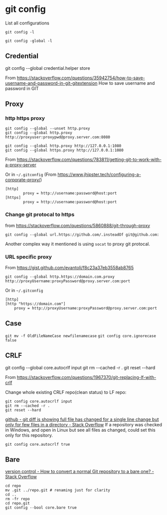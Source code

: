 # git config
List all configurations

```git config -l```

```git config -global -l```

## Credential

git config --global credential.helper store

From <https://stackoverflow.com/questions/35942754/how-to-save-username-and-password-in-git-gitextension> 
How to save username and password in GIT

## Proxy

### http https proxy
```
git config --global --unset http.proxy
git config --global http.proxy http://proxyuser:proxypwd@proxy.server.com:8080
```
```
git config --global http.proxy http://127.0.0.1:1080
git config --global https.proxy http://127.0.0.1:1080
```

From <https://stackoverflow.com/questions/783811/getting-git-to-work-with-a-proxy-server> 

Or in `~/.gitconfig` (From <https://www.jhipster.tech/configuring-a-corporate-proxy/>)
```
[http]
        proxy = http://username:password@host:port
[https]
        proxy = http://username:password@host:port
```

### Change git protocal to https  

from https://stackoverflow.com/questions/5860888/git-through-proxy
```
git config --global url.https://github.com/.insteadOf git@github.com:
```
Another complex way it mentioned is using `socat` to proxy git protocal.


### URL specific proxy
From https://gist.github.com/evantoli/f8c23a37eb3558ab8765
```
git config --global http.https://domain.com.proxy http://proxyUsername:proxyPassword@proxy.server.com:port
```
Or in `~/.gitconfig`
```
[http]
[http "https://domain.com"]
	proxy = http://proxyUsername:proxyPassword@proxy.server.com:port
```
## Case

`git mv -f OldFileNameCase newfilenamecase`
`git config core.ignorecase false`


## CRLF

git config --global core.autocrlf input
git rm --cached -r .
git reset --hard


From <https://stackoverflow.com/questions/1967370/git-replacing-lf-with-crlf> 
	
    
Change whole existing CRLF repo(clean status) to LF repo:
```
git config core.autocrlf input
git rm --cached -r .
git reset --hard
```

[github - git diff is showing full file has changed for a single line change but only for few files in a directory - Stack Overflow](https://stackoverflow.com/questions/37344280/git-diff-is-showing-full-file-has-changed-for-a-single-line-change-but-only-for)
If a repository was checked in Windows, and open in Linux but see all files as changed, could set this only for this repository.
```
git config core.autocrlf true
```


## Bare
[version control - How to convert a normal Git repository to a bare one? - Stack Overflow](https://stackoverflow.com/questions/2199897/how-to-convert-a-normal-git-repository-to-a-bare-one)
```
cd repo
mv .git ../repo.git # renaming just for clarity
cd ..
rm -fr repo
cd repo.git
git config --bool core.bare true
```
